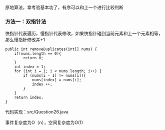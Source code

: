 原地算法，拿考验基本功了，有序可以和上一个进行比较判断

### 方法一：双指针法
快指针代表遍历，慢指针代表修改，如果快指针碰到当前元素和上一个元素相等，那么慢指针修改并+1
~~~
public int removeDuplicates(int[] nums) {
    if(nums.length == 0){
        return 0;
    }
    int index = 1;
    for (int i = 1; i < nums.length; i++) {
        if (nums[i - 1] != nums[i]){
            nums[index] = nums[i];
            index ++;
        }
    }
    return index;
}
~~~

代码实现：src/Question26.java

事件复杂度为O（n），空间复杂度为O(1)